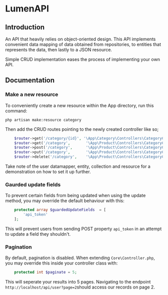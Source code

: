 
# LumenAPI
## Introduction
An API that heavily relies on object-oriented design. This API implements convenient data mapping of data obtained from repositories, to entities that represents the data, then lastly to a JSON resource.

Simple CRUD implementation eases the process of implementing your own API.

## Documentation
### Make a new resource
To conveniently create a new resource within the App directory, run this command:

    php artisan make:resource category
Then add the CRUD routes pointing to the newly created controller like so;

```php
    $router->get('/category/{id}', '\App\Category\Controllers\CategoryController@getResource');
    $router->get('/category',       '\App\Product\Controllers\CategoryController@getResources');
    $router->post('/category',      '\App\Product\Controllers\CategoryController@createResource');
    $router->put('/category',       '\App\Product\Controllers\CategoryController@updateResource');
    $router->delete('/category',    '\App\Product\Controllers\CategoryController@deleteResource');
```

Take note of the user datamapper, entity, collection and resource for a demonstration on how to set it up further.
### Gaurded update fields
To prevent certain fields from being updated when using the update method, you may override the default behaviour with this:

```php
    protected array $guardedUpdateFields  = [
	    'api_token'
    ];
```

This will prevent users from sending POST property `api_token` in an attempt to update a field they shouldn't.

### Pagination
By default, pagination is disabled. When extending `Core\Controller.php`, you may override this inside your controller class with:

```php
    protected int $paginate = 5;
```

This will seperate your results into 5 pages. Navigating to the endpoint `http://localhost/api/user?page=2`should access our records on page 2.
